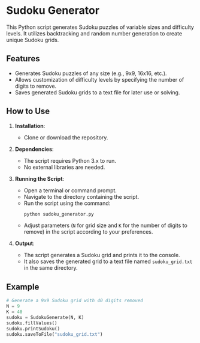 # Sudoku Generator

This Python script generates Sudoku puzzles of variable sizes and difficulty levels. It utilizes backtracking and random number generation to create unique Sudoku grids.

## Features

- Generates Sudoku puzzles of any size (e.g., 9x9, 16x16, etc.).
- Allows customization of difficulty levels by specifying the number of digits to remove.
- Saves generated Sudoku grids to a text file for later use or solving.

## How to Use

1. **Installation**:
    - Clone or download the repository.

2. **Dependencies**:
    - The script requires Python 3.x to run.
    - No external libraries are needed.

3. **Running the Script**:
    - Open a terminal or command prompt.
    - Navigate to the directory containing the script.
    - Run the script using the command:
        ```bash
        python sudoku_generator.py
        ```
    - Adjust parameters (`N` for grid size and `K` for the number of digits to remove) in the script according to your preferences.

4. **Output**:
    - The script generates a Sudoku grid and prints it to the console.
    - It also saves the generated grid to a text file named `sudoku_grid.txt` in the same directory.

## Example

```python
# Generate a 9x9 Sudoku grid with 40 digits removed
N = 9
K = 40
sudoku = SudokuGenerate(N, K)
sudoku.fillValues()
sudoku.printSudoku()
sudoku.saveToFile("sudoku_grid.txt")
